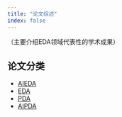 ```yaml
---
title: "论文综述"
index: false
---
```



（主要介绍EDA领域代表性的学术成果）

## **论文分类**

- [AIEDA](/research/awesome/AIEDA.md)
- [EDA](/research/awesome/EDA.md)
- [PDA](/research/awesome/PDA.md)
- [AIPDA](/research/awesome/AIPDA.md)
